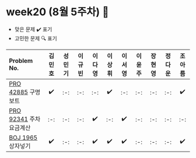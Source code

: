# week20 (8월 5주차) :pencil:

- 맞은 문제 :heavy_check_mark: 표기
- 고민한 문제 :mag: 표기

| Problem No.                                                                                       | 김민호 | 성민기 | 이규빈 | 이다영 | 이상휘 | 이서영 | 이윤주 | 장현영 | 정다운 | 조아름 |
| :------------------------------------------------------------------------------------------------ | :----: | :----: | :----: | :----: | :----: | :----: | :----: | :----: | :----: | :----: |
| [PRO 42885](https://school.programmers.co.kr/learn/courses/30/lessons/42885) 구명보트            |   :heavy_check_mark:   |  :-:   |   :-:   |  :-:   |   :heavy_check_mark:   |   :-:   |  :-:  |  :-:   |  :-:   |  :heavy_check_mark:   |
| [PRO 92341](https://school.programmers.co.kr/learn/courses/30/lessons/92341) 주차요금계산         |  :-:   |  :-:   |  :-:   |   :heavy_check_mark:   |   :-:   |  :heavy_check_mark:   |  :-:   |   :-:   |  :-:   |  :-:   |
| [BOJ 1965](https://www.acmicpc.net/problem/1965) 상자넣기 |   :heavy_check_mark:   |  :-:   |   :-:   |   :heavy_check_mark:   |   :heavy_check_mark:   |   :heavy_check_mark:   |   :-:   |   :-:   |   :-:   |   :heavy_check_mark:  |
